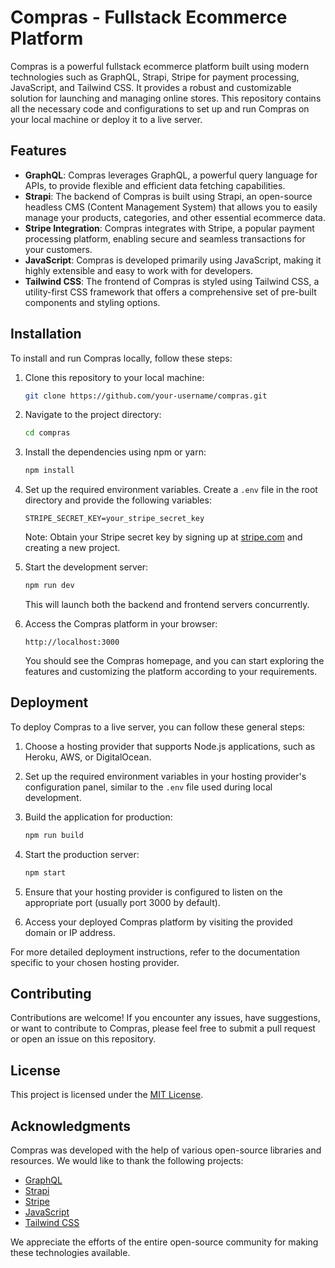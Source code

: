 # Compras - Fullstack Ecommerce Platform

Compras is a powerful fullstack ecommerce platform built using modern technologies such as GraphQL, Strapi, Stripe for payment processing, JavaScript, and Tailwind CSS. It provides a robust and customizable solution for launching and managing online stores. This repository contains all the necessary code and configurations to set up and run Compras on your local machine or deploy it to a live server.

## Features

- **GraphQL**: Compras leverages GraphQL, a powerful query language for APIs, to provide flexible and efficient data fetching capabilities.
- **Strapi**: The backend of Compras is built using Strapi, an open-source headless CMS (Content Management System) that allows you to easily manage your products, categories, and other essential ecommerce data.
- **Stripe Integration**: Compras integrates with Stripe, a popular payment processing platform, enabling secure and seamless transactions for your customers.
- **JavaScript**: Compras is developed primarily using JavaScript, making it highly extensible and easy to work with for developers.
- **Tailwind CSS**: The frontend of Compras is styled using Tailwind CSS, a utility-first CSS framework that offers a comprehensive set of pre-built components and styling options.

## Installation

To install and run Compras locally, follow these steps:

1. Clone this repository to your local machine:

   ```bash
   git clone https://github.com/your-username/compras.git
   ```

2. Navigate to the project directory:

   ```bash
   cd compras
   ```

3. Install the dependencies using npm or yarn:

   ```bash
   npm install
   ```

4. Set up the required environment variables. Create a `.env` file in the root directory and provide the following variables:

   ```
   STRIPE_SECRET_KEY=your_stripe_secret_key
   ```

   Note: Obtain your Stripe secret key by signing up at [stripe.com](https://stripe.com) and creating a new project.

5. Start the development server:

   ```bash
   npm run dev
   ```

   This will launch both the backend and frontend servers concurrently.

6. Access the Compras platform in your browser:

   ```
   http://localhost:3000
   ```

   You should see the Compras homepage, and you can start exploring the features and customizing the platform according to your requirements.

## Deployment

To deploy Compras to a live server, you can follow these general steps:

1. Choose a hosting provider that supports Node.js applications, such as Heroku, AWS, or DigitalOcean.

2. Set up the required environment variables in your hosting provider's configuration panel, similar to the `.env` file used during local development.

3. Build the application for production:

   ```bash
   npm run build
   ```

4. Start the production server:

   ```bash
   npm start
   ```

5. Ensure that your hosting provider is configured to listen on the appropriate port (usually port 3000 by default).

6. Access your deployed Compras platform by visiting the provided domain or IP address.

For more detailed deployment instructions, refer to the documentation specific to your chosen hosting provider.

## Contributing

Contributions are welcome! If you encounter any issues, have suggestions, or want to contribute to Compras, please feel free to submit a pull request or open an issue on this repository.

## License

This project is licensed under the [MIT License](LICENSE).

## Acknowledgments

Compras was developed with the help of various open-source libraries and resources. We would like to thank the following projects:

- [GraphQL](https://graphql.org/)
- [Strapi](https://strapi.io/)
- [Stripe](https://stripe.com/)
- [JavaScript](https://developer.mozilla.org/en-US/docs/Web/JavaScript)
- [Tailwind CSS](https://tailwindcss.com/)

We appreciate the efforts of the entire open-source community for making these technologies available.